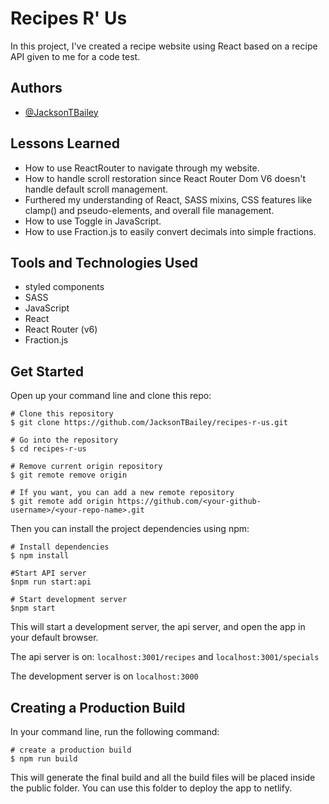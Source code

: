 
# Recipes R' Us

In this project, I've created a recipe website using React based on a recipe API given to me for a code test.



## Authors

- [@JacksonTBailey](https://github.com/JacksonTBailey)


## Lessons Learned

- How to use ReactRouter to navigate through my website.
- How to handle scroll restoration since React Router Dom V6 doesn't handle default scroll management.
- Furthered my understanding of React, SASS mixins, CSS features like clamp() and pseudo-elements, and overall file management.
- How to use Toggle in JavaScript.
- How to use Fraction.js to easily convert decimals into simple fractions.
## Tools and Technologies Used

- styled components
- SASS
- JavaScript 
- React 
- React Router (v6)
- Fraction.js



## Get Started

Open up your command line and clone this repo:
```
# Clone this repository
$ git clone https://github.com/JacksonTBailey/recipes-r-us.git

# Go into the repository
$ cd recipes-r-us

# Remove current origin repository
$ git remote remove origin

# If you want, you can add a new remote repository
$ git remote add origin https://github.com/<your-github-username>/<your-repo-name>.git
```

Then you can install the project dependencies using npm:
```
# Install dependencies
$ npm install

#Start API server
$npm run start:api

# Start development server
$npm start
```
This will start a development server, the api server, and open the app in your default browser.

The api server is on: 
 ```localhost:3001/recipes``` and ```localhost:3001/specials```

The development server is on ```localhost:3000```

## Creating a Production Build
In your command line, run the following command:
```
# create a production build
$ npm run build
```
This will generate the final build and all the build files will be placed inside the public folder. You can use this folder to deploy the app to netlify.